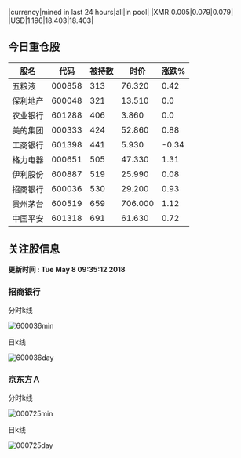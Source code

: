 |currency|mined in last 24 hours|all|in pool|
|XMR|0.005|0.079|0.079|
|USD|1.196|18.403|18.403|

## 今日重仓股 

|股名|代码|被持数|时价|涨跌%|
|---|---|---|---|---|
|五粮液|000858|313|76.320|0.42|
|保利地产|600048|321|13.510|0.0|
|农业银行|601288|406|3.860|0.0|
|美的集团|000333|424|52.860|0.88|
|工商银行|601398|441|5.930|-0.34|
|格力电器|000651|505|47.330|1.31|
|伊利股份|600887|519|25.990|0.08|
|招商银行|600036|530|29.200|0.93|
|贵州茅台|600519|659|706.000|1.12|
|中国平安|601318|691|61.630|0.72|

## 关注股信息
**更新时间 : Tue May  8 09:35:12 2018**
### 招商银行 
分时k线

![600036min](http://image.sinajs.cn/newchart/min/n/sh600036.gif)

日k线

![600036day](http://image.sinajs.cn/newchart/daily/n/sh600036.gif)

### 京东方Ａ 
分时k线

![000725min](http://image.sinajs.cn/newchart/min/n/sz000725.gif)

日k线

![000725day](http://image.sinajs.cn/newchart/daily/n/sz000725.gif)

